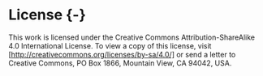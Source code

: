 # License {-}

This work is licensed under the Creative Commons Attribution-ShareAlike 4.0 International License. To view a copy of this license, visit [http://creativecommons.org/licenses/by-sa/4.0/] or send a letter to Creative Commons, PO Box 1866, Mountain View, CA 94042, USA.
